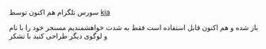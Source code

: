 سورس تلگرام هم اکنون توسط 
<a href="https://Telegram.me/ki8657">kia</a>




باز شده و هم اکنون قابل استفاده است‌ فقط به شدت خواهشمندیم مسنجر خود را با نام و لوگوی دیگر طراحی کنید با تشکر
